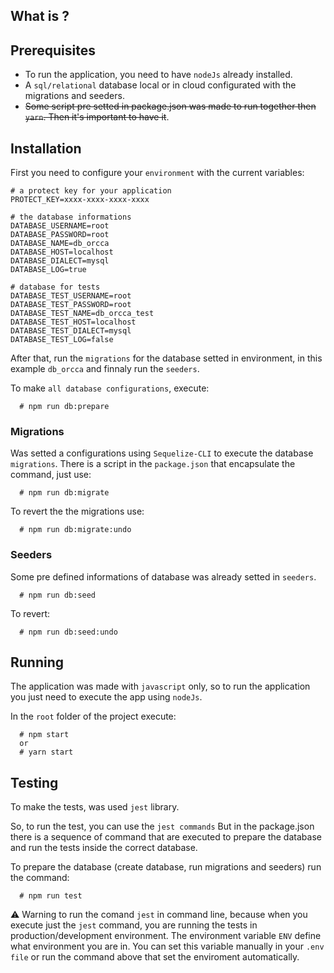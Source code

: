 ## What is ?

## Prerequisites

- To run the application, you need to have `nodeJs` already installed.
- A `sql/relational` database local or in cloud configurated with the migrations and seeders.
- ~~Some script pre setted in package.json was made to run together then `yarn`. Then it's important to have it~~.

## Installation

First you need to configure your `environment` with the current variables:

```
# a protect key for your application
PROTECT_KEY=xxxx-xxxx-xxxx-xxxx

# the database informations
DATABASE_USERNAME=root
DATABASE_PASSWORD=root
DATABASE_NAME=db_orcca
DATABASE_HOST=localhost
DATABASE_DIALECT=mysql
DATABASE_LOG=true

# database for tests
DATABASE_TEST_USERNAME=root
DATABASE_TEST_PASSWORD=root
DATABASE_TEST_NAME=db_orcca_test
DATABASE_TEST_HOST=localhost
DATABASE_TEST_DIALECT=mysql
DATABASE_TEST_LOG=false
```

After that, run the `migrations` for the database setted in environment, in this example `db_orcca` and finnaly run the `seeders`.

To make `all database configurations`, execute:

```
  # npm run db:prepare
```

### Migrations

Was setted a configurations using `Sequelize-CLI` to execute the database `migrations`.
There is a script in the `package.json` that encapsulate the command, just use:

```
  # npm run db:migrate
```

To revert the the migrations use:

```
  # npm run db:migrate:undo
```

### Seeders

Some pre defined informations of database was already setted in `seeders`.

```
  # npm run db:seed
```

To revert:

```
  # npm run db:seed:undo
```

## Running

The application was made with `javascript` only, so to run the application you just need to execute the app using `nodeJs`.

In the `root` folder of the project execute:

```
  # npm start
  or
  # yarn start
```

## Testing

To make the tests, was used `jest` library.

So, to run the test, you can use the `jest commands` But in the package.json there is a sequence of command that are executed to prepare the database and run the tests inside the correct database.

To prepare the database (create database, run migrations and seeders) run the command:

```
  # npm run test
```

⚠️ Warning to run the comand `jest` in command line, because when you execute just the `jest` command, you are running the tests in production/development environment. The environment variable `ENV` define what environment you are in. You can set this variable manually in your `.env file` or run the command above that set the enviroment automatically.
